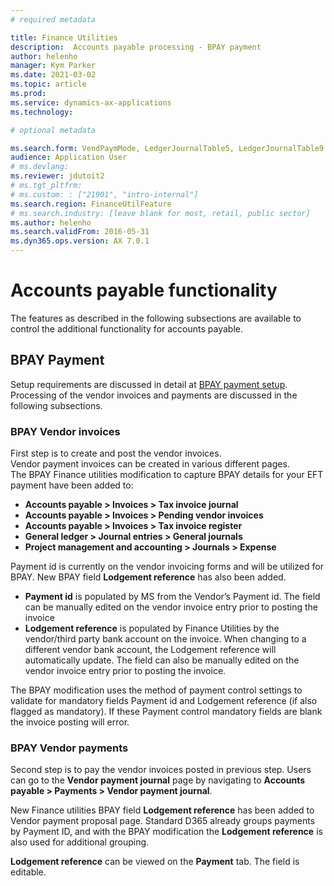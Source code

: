 ```yaml
---
# required metadata

title: Finance Utilities 
description:  Accounts payable processing - BPAY payment
author: helenho
manager: Kym Parker
ms.date: 2021-03-02
ms.topic: article
ms.prod: 
ms.service: dynamics-ax-applications
ms.technology: 

# optional metadata

ms.search.form: VendPaymMode, LedgerJournalTable5, LedgerJournalTable9
audience: Application User
# ms.devlang: 
ms.reviewer: jdutoit2
# ms.tgt_pltfrm: 
# ms.custom: : ["21901", "intro-internal"]
ms.search.region: FinanceUtilFeature
# ms.search.industry: [leave blank for most, retail, public sector]
ms.author: helenho
ms.search.validFrom: 2016-05-31
ms.dyn365.ops.version: AX 7.0.1
---
```


# Accounts payable functionality
The features as described in the following subsections are available to control the additional functionality for accounts payable.

## BPAY Payment
Setup requirements are discussed in detail at [BPAY payment setup](../../Setup/ACCOUNTS-PAYABLE/BPAY-payment.md). <br>
Processing of the vendor invoices and payments are discussed in the following subsections.

### 	BPAY Vendor invoices
First step is to create and post the vendor invoices. <br>
Vendor payment invoices can be created in various different pages. <br>
The BPAY Finance utilities modification to capture BPAY details for your EFT payment have been added to:
- **Accounts payable > Invoices > Tax invoice journal**
- **Accounts payable > Invoices > Pending vendor invoices**
- **Accounts payable > Invoices > Tax invoice register**
- **General ledger > Journal entries > General journals**
- **Project management and accounting > Journals > Expense**

Payment id is currently on the vendor invoicing forms and will be utilized for BPAY. New BPAY field **Lodgement reference** has also been added.

- **Payment id** is populated by MS from the Vendor’s Payment id. The field can be manually edited on the vendor invoice entry prior to posting the invoice
- **Lodgement reference** is populated by Finance Utilities by the vendor/third party bank account on the invoice. When changing to a different vendor bank account, the Lodgement reference will automatically update. The field can also be manually edited on the vendor invoice entry prior to posting the invoice.

The BPAY modification uses the method of payment control settings to validate for mandatory fields Payment id and Lodgement reference (if also flagged as mandatory).
If these Payment control mandatory fields are blank the invoice posting will error.

### BPAY Vendor payments
Second step is to pay the vendor invoices posted in previous step. Users can go to the **Vendor payment journal** page by navigating to **Accounts payable > Payments > Vendor payment journal**. <br>

New Finance utilities BPAY field **Lodgement reference** has been added to Vendor payment proposal page. 
Standard D365 already groups payments by Payment ID, and with the BPAY modification the **Lodgement reference** is also used for additional grouping.

**Lodgement reference** can be viewed on the **Payment** tab. The field is editable.
